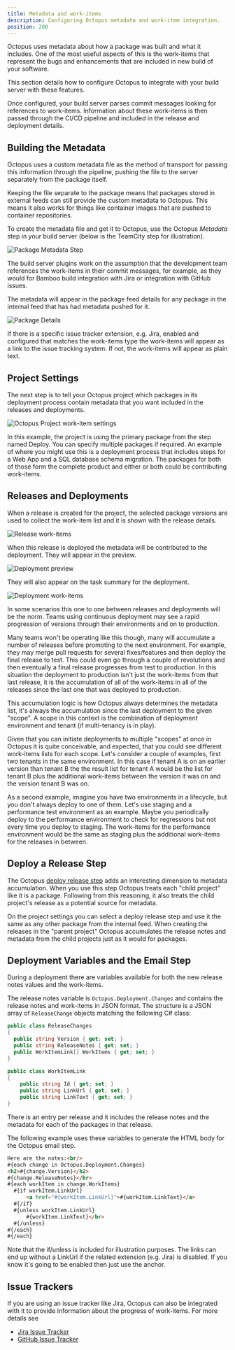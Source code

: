 ```yaml
---
title: Metadata and work-items
description: Configuring Octopus metadata and work-item integration.
position: 200
---
```


Octopus uses metadata about how a package was built and what it includes. One of the most useful aspects of this is the work-items that represent the bugs and enhancements that are included in new build of your software.

This section details how to configure Octopus to integrate with your build server with these features.

Once configured, your build server parses commit messages looking for references to work-items. Information about these work-items is then passed through the CI/CD pipeline and included in the release and deployment details.

## Building the Metadata

Octopus uses a custom metadata file as the method of transport for passing this information through the pipeline, pushing the file to the server separately from the package itself.

Keeping the file separate to the package means that packages stored in external feeds can still provide the custom metadata to Octopus. This means it also works for things like container images that are pushed to container repositories.

To create the metadata file and get it to Octopus, use the Octopus _Metadata_ step in your build server (below is the TeamCity step for illustration).

![Package Metadata Step](metadata-step.png)

The build server plugins work on the assumption that the development team references the work-items in their commit messages, for example, as they would for Bamboo build integration with Jira or integration with GitHub issues.

The metadata will appear in the package feed details for any package in the internal feed that has had metadata pushed for it.

![Package Details](package-detail.png)

If there is a specific issue tracker extension, e.g. Jira, enabled and configured that matches the work-items type the work-items will appear as a link to the issue tracking system. If not, the work-items will appear as plain text.

## Project Settings

The next step is to tell your Octopus project which packages in its deployment process contain metadata that you want included in the releases and deployments.

![Octopus Project work-item settings](octo-project.png)

In this example, the project is using the primary package from the step named Deploy. You can specify multiple packages if required. An example of where you might use this is a deployment process that includes steps for a Web App and a SQL database schema migration. The packages for both of those form the complete product and either or both could be contributing work-items.

## Releases and Deployments

When a release is created for the project, the selected package versions are used to collect the work-item list and it is shown with the release details.

![Release work-items](release-work-items.png)

When this release is deployed the metadata will be contributed to the deployment. They will appear in the preview.

![Deployment preview](deploy-preview-work-items.png)

They will also appear on the task summary for the deployment.

![Deployment work-items](deploy-work-items.png)

In some scenarios this one to one between releases and deployments will be the norm. Teams using continuous deployment may see a rapid progression of versions through their environments and on to production.

Many teams won't be operating like this though, many will accumulate a number of releases before promoting to the next environment. For example, they may merge pull requests for several fixes/features and then deploy the final release to test. This could even go through a couple of revolutions and then eventually a final release progresses from test to production. In this situation the deployment to production isn't just the work-items from that last release, it is the accumulation of all of the work-items in all of the releases since the last one that was deployed to production.

This accumulation logic is how Octopus always determines the metadata list, it's always the accumulation since the last deployment to the given "scope". A scope in this context is the combination of deployment environment and tenant (if multi-tenancy is in play).

Given that you can initiate deployments to multiple "scopes" at once in Octopus it is quite conceivable, and expected, that you could see different work-items lists for each scope. Let's consider a couple of examples, first two tenants in the same environment. In this case if tenant A is on an earlier version than tenant B the the result list for tenant A would be the list for tenant B plus the additional work-items between the version it was on and the version tenant B was on.

As a second example, imagine you have two environments in a lifecycle, but you don't always deploy to one of them. Let's use staging and a performance test environment as an example. Maybe you periodically deploy to the performance environment to check for regressions but not every time you deploy to staging. The work-items for the performance environment would be the same as staging plus the additional work-items for the releases in between.

## Deploy a Release Step

The Octopus [deploy release step](https://g.octopushq.com/DeployReleaseStep) adds an interesting dimension to metadata accumulation. When you use this step Octopus treats each "child project" like it is a package. Following from this reasoning, it also treats the child project's release as a potential source for metadata.

On the project settings you can select a deploy release step and use it the same as any other package from the internal feed. When creating the releases in the "parent project" Octopus accumulates the release notes and metadata from the child projects just as it would for packages.

## Deployment Variables and the Email Step

During a deployment there are variables available for both the new release notes values and the work-items.

The release notes variable is `Octopus.Deployment.Changes` and contains the release notes and work-items in JSON format. The structure is a JSON array of `ReleaseChange` objects matching the following C# class:

```csharp
public class ReleaseChanges
{
  public string Version { get; set; }
  public string ReleaseNotes { get; set; }
  public WorkItemLink[] WorkItems { get; set; }
}

public class WorkItemLink
{
    public string Id { get; set; }
    public string LinkUrl { get; set; }
    public string LinkText { get; set; }
}
```

There is an entry per release and it includes the release notes and the metadata for each of the packages in that release.

The following example uses these variables to generate the HTML body for the Octopus email step.

```html
Here are the notes:<br/>
#{each change in Octopus.Deployment.Changes}
<h2>#{change.Version}</h2>
#{change.ReleaseNotes}</br>
#{each workItem in change.WorkItems}
  #{if workItem.LinkUrl}
      <a href="#{workItem.LinkUrl}">#{workItem.LinkText}</a>
  #{/if}
  #{unless workItem.LinkUrl}
      #{workItem.LinkText}</br>
  #{/unless}
#{/each}
#{/each}
```

Note that the if/unless is included for illustration purposes. The links can end up without a LinkUrl if the related extension (e.g. Jira) is disabled. If you know it's going to be enabled then just use the anchor.

## Issue Trackers

If you are using an issue tracker like Jira, Octopus can also be integrated with it to provide information about the progress of work-items. For more details see

- [Jira Issue Tracker](jira.md)
- [GitHub Issue Tracker](github.md)
